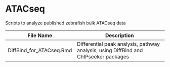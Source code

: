 # ATACseq
Scripts to analyze published zebrafish bulk ATACseq data



| File Name              | Description   |
| ---------------------- | ------------- |
| DiffBind_for_ATACseq.Rmd  | Differential peak analysis, pathway analysis, using DiffBind and ChIPseeker packages |
